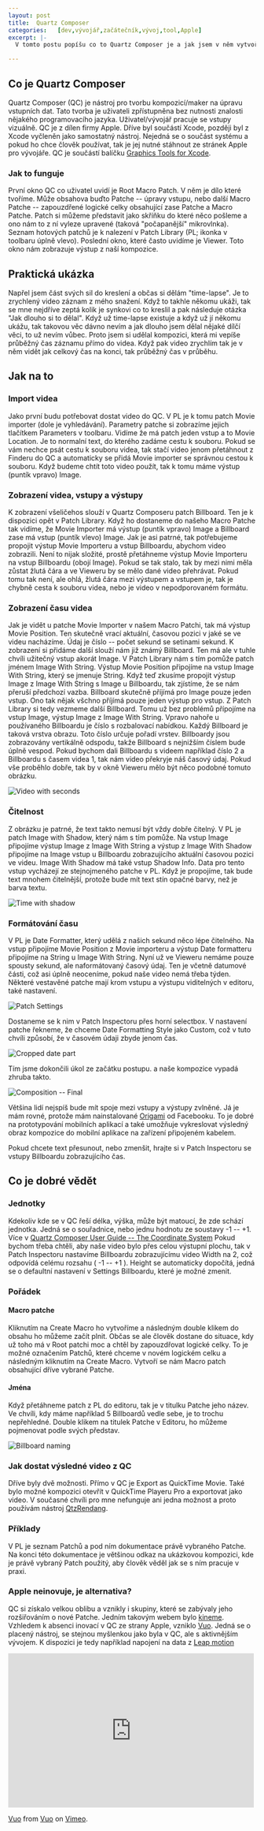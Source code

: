 ```yaml
---
layout: post
title:  Quartz Composer
categories:   [dev,vývojář,začátečník,vývoj,tool,Apple]
excerpt: |-
  V tomto postu popíšu co to Quartz Composer je a jak jsem v něm vytvořil něco co je mi k užitku.

---
```



## Co je Quartz Composer
Quartz Composer (QC) je nástroj pro tvorbu kompozicí/maker na úpravu vstupních dat. Tato tvorba je uživateli zpřístupněna bez nutnosti znalosti nějakého programovacího jazyka. Uživatel/vývojář pracuje se vstupy vizuálně.
QC je z dílen firmy Apple. Dříve byl součástí Xcode, později byl z Xcode vyčleněn jako samostatný nástroj. Nejedná se o součást systému a pokud ho chce člověk používat, tak je jej nutné stáhnout ze stránek Apple pro vývojáře. QC je součástí balíčku [Graphics Tools for Xcode](https://developer.apple.com/downloads/index.action?q=quartz).

### Jak to funguje
První okno QC co uživatel uvidí je Root Macro Patch. V něm je dílo které tvoříme. Může obsahova buďto Patche -- úpravy vstupu, nebo další Macro Patche -- zapouzdřené logické celky obsahující zase Patche a Macro Patche.
Patch si můžeme představit jako skříňku do které něco pošleme a ono nám to z ní vyleze upravené (taková "počapanější" mikrovlnka).
Seznam hotových patchů je k nalezení v Patch Library (PL; ikonka v toolbaru úplně vlevo).
Poslední okno, které často uvidíme je Viewer. Toto okno nám zobrazuje výstup z naší kompozice.

## Praktická ukázka
Napřel jsem část svých sil do kreslení a občas si dělám "time-lapse". Je to zrychlený video záznam z mého snažení. Když to takhle někomu ukáži, tak se mne nejdříve zeptá kolik je synkovi co to kreslil a pak následuje otázka "Jak dlouho si to dělal". Když už time-lapse existuje a když už jí někomu ukážu, tak takovou věc dávno nevím a jak dlouho jsem dělal nějaké dílčí věci, to už nevím vůbec. Proto jsem si udělal kompozici, která mi vepíše průběžný čas záznamu přímo do videa. Když pak video zrychlím tak je v něm vidět jak celkový čas na konci, tak průběžný čas v průběhu.

## Jak na to

### Import videa
Jako první budu potřebovat dostat video do QC. V PL je k tomu patch Movie importer (dole je vyhledávání). Parametry patche si zobrazíme jejich tlačítkem Parameters v toolbaru. Vidíme že má patch jeden vstup a to Movie Location. Je to normalní text, do kterého zadáme cestu k souboru. Pokud se vám nechce psát cestu k souboru videa, tak stačí video jenom přetáhnout z Finderu do QC a automaticky se přidá Movie importer se správnou cestou k souboru.
Když budeme chtít toto video použít, tak k tomu máme výstup (puntík vpravo) Image.

### Zobrazení videa, vstupy a výstupy
K zobrazení všeličehos slouží v Quartz Composeru patch Billboard. Ten je k dispozici opět v Patch Library. Když ho dostaneme do našeho Macro Patche tak vidíme, že Movie Importer má výstup (puntík vpravo) Image a Billboard zase má vstup (puntík vlevo) Image.
Jak je asi patrné, tak potřebujeme propojit výstup Movie Importeru a vstup Billboardu, abychom video zobrazili. Není to nijak složité, prostě přetáhneme výstup Movie Importeru na vstup Billboardu (obojí Image). Pokud se tak stalo, tak by mezi nimi měla zůstat žlutá čára a ve Vieweru by se mělo dané video přehrávat. Pokud tomu tak není, ale ohlá, žlutá čára mezi výstupem a vstupem je, tak je chybně cesta k souboru videa, nebo je video v nepodporovaném formátu.

### Zobrazení času videa
Jak je vidět u patche Movie Importer v našem Macro Patchi, tak má výstup Movie Position. Ten skutečně vrací aktuální, časovou pozici v jaké se ve videu nacházíme. Údaj je číslo -- počet sekund se setinami sekund.  K zobrazení si přidáme další slouží nám již známý Billboard. Ten má ale v tuhle chvíli užitečný vstup akorát Image. V Patch Library nám s tím pomůže patch jménem Image With String. Výstup Movie Position připojíme na vstup Image With String, který se jmenuje String.
Když teď zkusíme propojit výstup Image z Image With String s Image u Billboardu, tak zjístíme, že se nám přeruší předchozí vazba. Billboard skutečně příjímá pro Image pouze jeden vstup. Ono tak nějak všchno příjímá pouze jeden výstup pro vstup. Z Patch Library si tedy vezmeme další Billboard. Tomu už bez problémů přípojíme na vstup Image, výstup Image z Image With String.
Vpravo nahoře u používaného Billboardu je číslo s rozbalovací nabídkou. Každý Billboard je taková vrstva obrazu. Toto číslo určuje pořadí vrstev. Billboardy jsou zobrazovány vertikálně odspodu, takže Billboard s nejnižším číslem bude úplně vespod. Pokud bychom dali Billboardu s videem například číslo 2 a Billboardu s časem videa 1, tak nám video překryje náš časový údaj.
Pokud vše proběhlo dobře, tak by v okně Vieweru mělo být něco podobné tomuto obrázku.

![Video with seconds](https://files.app.net/7hw4vSf-j.png)

### Čitelnost
Z obrázku je patrné, že text takto nemusí být vždy dobře čitelný. V PL je patch Image with Shadow, který nám s tím pomůže.
Na vstup Image připojíme výstup Image z Image With String a výstup z Image With Shadow připojíme na Image vstup u Billboardu zobrazujícího aktuální časovou pozici ve videu. Image With Shadow má také vstup Shadow Info. Data pro tento vstup vycházejí ze stejnojmeného patche v PL. Když je propojíme, tak bude text mnohem čitelnější, protože bude mít text stín opačné barvy, než je barva textu.

![Time with shadow](https://files.app.net/7hmm2nPVW.png)

### Formátování času
V PL je Date Formatter, který udělá z našich sekund něco lépe čitelného. Na vstup připojíme Movie Position z Movie importeru a výstup Date formatteru připojíme na String u Image With String. Nyní už ve Vieweru nemáme pouze spousty sekund, ale naformátovaný časový údaj. Ten je včetně datumové části, což asi úplně neoceníme, pokud naše video nemá třeba týden. Některé vestavěné patche mají krom vstupu a výstupu viditelných v editoru, také nastavení.

![Patch Settings](https://files.app.net/7hm7wPLGa.png)

Dostaneme se k nim v Patch Inspectoru přes horní selectbox. V nastavení patche řekneme, že chceme Date Formatting Style jako Custom, což v tuto chvíli způsobí, že v časovém údaji zbyde jenom čas.

![Cropped date part](https://files.app.net/7hm7bbcfE.png)

Tím jsme dokončili úkol ze začátku postupu. a naše kompozice vypadá zhruba takto.

![Composition -- Final](https://files.app.net/7hmh9hCXV.png)

Většina lidí nejspíš bude mít spoje mezi vstupy a výstupy zvlněné. Já je mám rovné, protože mám nainstalované [Origami](http://facebook.github.io/origami/download/) od Facebooku. To je dobré na prototypování mobilních aplikací a také umožňuje vykreslovat výsledný obraz kompozice do mobilní aplikace na zařízení připojeném kabelem.

Pokud chcete text přesunout, nebo zmenšit, hrajte si v Patch Inspectoru se vstupy Billboardu zobrazujícího čas.

## Co je dobré vědět

### Jednotky
Kdekoliv kde se v QC řeší délka, výška, může být matoucí, že zde schází jednotka. Jedná se o souřadnice, nebo jednu hodnotu ze soustavy -1 -- +1. Více v [Quartz Composer User Guide -- The Coordinate System](https://developer.apple.com/library/mac/documentation/GraphicsImaging/Conceptual/QuartzComposerUserGuide/qc_concepts/qc_concepts.html#//apple_ref/doc/uid/TP40005381-CH212-DontLinkElementID_5)
Pokud bychom třeba chtěli, aby naše video bylo přes celou výstupní plochu, tak v Patch Inspectoru nastavíme Billboardu zobrazujícímu video Width na 2, což odpovídá celému rozsahu ( -1 -- +1 ). Height se automaticky dopočítá, jedná se o defaultní nastavení v Settings Billboardu, které je možné zmenit.

### Pořádek

#### Macro patche
Kliknutím na Create Macro ho vytvoříme a následným double klikem do obsahu ho můžeme začít plnit. Občas se ale člověk dostane do situace, kdy už toho má v Root patchi moc a chtěl by zapouzdřovat logické celky. To je možné označením Patchů, které chceme v novém logickém celku a následným kliknutím na Create Macro. Vytvoří se nám Macro patch obsahující dříve vybrané Patche.

#### Jména
Když přetáhneme patch z PL do editoru, tak je v titulku Patche jeho název. Ve chvíli, kdy máme například 5 Billboardů vedle sebe, je to trochu nepřehledné. Double klikem na titulek Patche v Editoru, ho můžeme pojmenovat podle svých představ.

![Billboard naming](https://files.app.net/7hm1fnJZn.png)

### Jak dostat výsledné video z QC
Dříve byly dvě možnosti. Přímo v QC je Export as QuickTime Movie. Také bylo možné kompozici otevřít v QuickTime Playeru Pro a exportovat jako video.
V současné chvíli pro mne nefunguje ani jedna možnost a proto používám nástroj [QtzRendang](https://code.google.com/p/qtzrendang/).

### Příklady
V PL je seznam Patchů a pod ním dokumentace právě vybraného Patche. Na konci této dokumentace je většinou odkaz na ukázkovou kompozici, kde je právě vybraný Patch použitý, aby člověk věděl jak se s ním pracuje v praxi.

### Apple neinovuje, je alternativa?
QC si získalo velkou oblibu a vznikly i skupiny, které se zabývaly jeho rozšiřováním o nové Patche. Jedním takovým webem bylo [kineme](http://kineme.net). Vzhledem k absenci inovací v QC ze strany Apple, vzniklo [Vuo](https://vuo.org). Jedná se o placený nástroj, se stejnou myšlenkou jako byla v QC, ale s aktivnějším vývojem. K dispozici je tedy například napojení na data z [Leap motion](https://www.leapmotion.com)

<iframe src="https://player.vimeo.com/video/114212032" width="500" height="313" frameborder="0" webkitallowfullscreen mozallowfullscreen allowfullscreen></iframe> <p><a href="https://vimeo.com/114212032">Vuo</a> from <a href="https://vimeo.com/vuo">Vuo</a> on <a href="https://vimeo.com">Vimeo</a>.</p>
